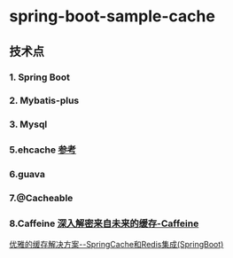 # spring-boot-sample-cache
## 技术点

### 1. Spring Boot
### 2. Mybatis-plus
### 3. Mysql
### 5.ehcache [参考](https://raychase.iteye.com/blog/1545906)
### 6.guava
### 7.@Cacheable
### 8.Caffeine [深入解密来自未来的缓存-Caffeine](https://juejin.im/post/5b8df63c6fb9a019e04ebaf4)

[优雅的缓存解决方案--SpringCache和Redis集成(SpringBoot)](https://juejin.im/post/5c9a1a43e51d4510d641fce9)
